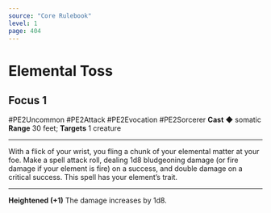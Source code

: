 ```yaml
---
source: "Core Rulebook"
level: 1
page: 404
---
```


# Elemental Toss
## Focus 1
#PE2Uncommon #PE2Attack #PE2Evocation #PE2Sorcerer 
**Cast** ◆ somatic
**Range** 30 feet; **Targets** 1 creature

-----
With a flick of your wrist, you fling a chunk of your elemental matter at your foe. Make a spell attack roll, dealing 1d8 bludgeoning damage (or fire damage if your element is fire) on a success, and double damage on a critical success. This spell has your element’s trait.  

---
**Heightened (+1)** The damage increases by 1d8.